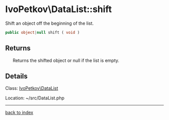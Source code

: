 # IvoPetkov\DataList::shift

Shift an object off the beginning of the list.

```php
public object|null shift ( void )
```

## Returns

&nbsp;&nbsp;&nbsp;&nbsp;&nbsp;&nbsp;Returns the shifted object or null if the list is empty.

## Details

Class: [IvoPetkov\DataList](ivopetkov.datalist.class.md)

Location: ~/src/DataList.php

---

[back to index](index.md)

